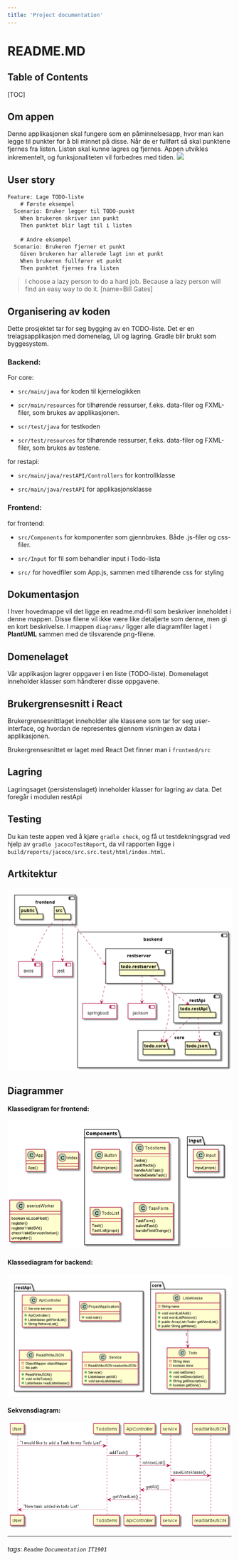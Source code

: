 ```yaml
---
title: 'Project documentation'
---
```


README.MD
===


## Table of Contents

[TOC]


## Om appen

Denne applikasjonen skal fungere som en påminnelsesapp, hvor man kan legge til punkter for å bli minnet på disse. Når de er fullført så skal punktene fjernes fra listen. Listen skal kunne lagres og fjernes. Appen utvikles inkrementelt, og funksjonaliteten vil forbedres med tiden. 
![](https://i.imgur.com/Gx94AIO.png)



User story
---

```gherkin=
Feature: Lage TODO-liste
    # Første eksempel
  Scenario: Bruker legger til TODO-punkt
    When brukeren skriver inn punkt
    Then punktet blir lagt til i listen

    # Andre eksempel
  Scenario: Brukeren fjerner et punkt
    Given brukeren har allerede lagt inn et punkt
    When brukeren fullfører et punkt
    Then punktet fjernes fra listen
```
> I choose a lazy person to do a hard job. Because a lazy person will find an easy way to do it. [name=Bill Gates]



## Organisering av koden
Dette prosjektet tar for seg bygging av en TODO-liste. Det er en trelagsapplikasjon med domenelag, UI og lagring. Gradle blir brukt som byggesystem.

### Backend:
For core:


* `src/main/java` for koden til kjernelogikken

* `scr/main/resources` for tilhørende ressurser, f.eks. data-filer og FXML-filer, som brukes av applikasjonen.

* `scr/test/java` for testkoden

* `scr/test/resources` for tilhørende ressurser, f.eks. data-filer og FXML-filer, som brukes av testene.

for restapi:
* `src/main/java/restAPI/Controllers` for kontrollklasse

* `src/main/java/restAPI` for applikasjonsklasse 

### Frontend:

for frontend:

* `src/Components` for komponenter som gjennbrukes. Både .js-filer og css-filer. 

* `src/Input` for fil som behandler input i Todo-lista

* `src/` for hovedfiler som App.js, sammen med tilhørende css for styling



Dokumentasjon 
---
I hver hovedmappe vil det ligge en readme.md-fil som beskriver inneholdet i denne mappen. Disse filene vil ikke være like detaljerte som denne, men gi en kort 
beskrivelse. I mappen `diagrams/` ligger alle diagramfiler laget i **PlantUML** sammen med de tilsvarende png-filene.



Domenelaget
---
Vår applikasjon lagrer oppgaver i en liste (TODO-liste). Domenelaget inneholder klasser som håndterer disse oppgavene. 

Brukergrensesnitt i React
---

Brukergrensesnittlaget inneholder alle klassene som tar for seg user-interface, og hvordan de representes gjennom visningen av data i applikasjonen.

Brukergrensesnittet er laget med React Det finner man i `frontend/src` 

Lagring
---

Lagringsaget (persistenslaget) inneholder klasser for lagring av data. Det foregår i modulen restApi

Testing
---
Du kan teste appen ved å kjøre `gradle check`, og få ut testdekningsgrad ved hjelp av `gradle jacocoTestReport`, da vil rapporten ligge i `build/reports/jacoco/src.src.test/html/index.html`.

Artkitektur
---
![Arkitektur](diagrams/diagram.png)


Diagrammer
---
#### Klassedigram for frontend:
![Klassediagram frontend](diagrams/klasseDiagramFront.png)

#### Klassediagram for backend:
![Klassediagram backend](diagrams/klasseDiagramBack.png)

#### Sekvensdiagram:
![Sekvensdiagram](diagrams/sequence.png)

---
###### tags: `Readme` `Documentation` `IT1901`
